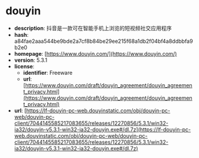 # douyin

- **description**: 抖音是一款可在智能手机上浏览的短视频社交应用程序
- **hash**: a84fae2aaa544be9bde2a7cf8b84be29ee215f68a1db2f04bf4a8ddbbfa9b2e0
- **homepage**: [https://www.douyin.com/](https://www.douyin.com/)
- **version**: 5.3.1
- **license**:
  - **identifier**: Freeware
  - **url**: [https://www.douyin.com/draft/douyin_agreement/douyin_agreement_privacy.html](https://www.douyin.com/draft/douyin_agreement/douyin_agreement_privacy.html)
- **url**: [https://lf-douyin-pc-web.douyinstatic.com/obj/douyin-pc-web/douyin-pc-client/7044145585217083655/releases/12270856/5.3.1/win32-ia32/douyin-v5.3.1-win32-ia32-douyin.exe#/dl.7z](https://lf-douyin-pc-web.douyinstatic.com/obj/douyin-pc-web/douyin-pc-client/7044145585217083655/releases/12270856/5.3.1/win32-ia32/douyin-v5.3.1-win32-ia32-douyin.exe#/dl.7z)

